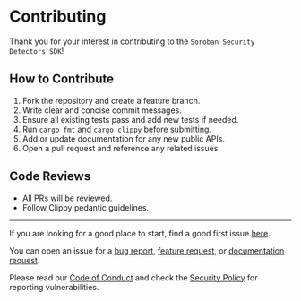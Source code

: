# Contributing

Thank you for your interest in contributing to the `Soroban Security Detectors SDK`!

## How to Contribute

1. Fork the repository and create a feature branch.
2. Write clear and concise commit messages.
3. Ensure all existing tests pass and add new tests if needed.
4. Run `cargo fmt` and `cargo clippy` before submitting.
5. Add or update documentation for any new public APIs.
6. Open a pull request and reference any related issues.

## Code Reviews

- All PRs will be reviewed.
- Follow Clippy pedantic guidelines.

---

If you are looking for a good place to start, find a good first issue [here](https://github.com/openzeppelin/soroban-security-detectors-sdk/issues?q=is%3Aissue%20is%3Aopen%20label%3A"good%20first%20issue").

You can open an issue for a [bug report](https://github.com/openzeppelin/soroban-security-detectors-sdk/issues/new?assignees=&labels=T-bug%2CS-needs-triage&projects=&template=bug.yml), [feature request](https://github.com/openzeppelin/soroban-security-detectors-sdk/issues/new?assignees=&labels=T-feature%2CS-needs-triage&projects=&template=feature.yml), or [documentation request](https://github.com/openzeppelin/soroban-security-detectors-sdk/issues/new?assignees=&labels=T-documentation%2CS-needs-triage&projects=&template=docs.yml).

Please read our [Code of Conduct](../CODE_OF_CONDUCT.md) and check the [Security Policy](../SECURITY.md) for reporting vulnerabilities.
